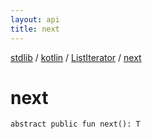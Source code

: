 ```yaml
---
layout: api
title: next
---
```

[stdlib](../../index.md) / [kotlin](../index.md) / [ListIterator](index.md) / [next](next.md)

# next

```
abstract public fun next(): T
```
